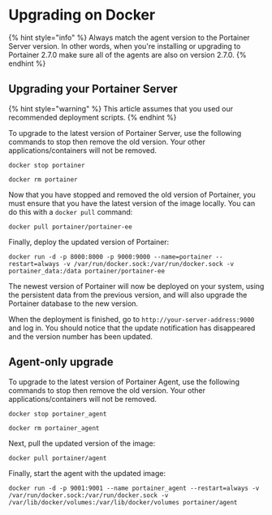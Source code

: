 # Upgrading on Docker

{% hint style="info" %}
Always match the agent version to the Portainer Server version. In other words, when you're installing or upgrading to Portainer 2.7.0 make sure all of the agents are also on version 2.7.0.
{% endhint %}

## Upgrading your Portainer Server

{% hint style="warning" %}
This article assumes that you used our recommended deployment scripts.
{% endhint %}

To upgrade to the latest version of Portainer Server, use the following commands to stop then remove the old version. Your other applications/containers will not be removed.

```text
docker stop portainer
```

```text
docker rm portainer
```

Now that you have stopped and removed the old version of Portainer, you must ensure that you have the latest version of the image locally. You can do this with a `docker pull` command:

```text
docker pull portainer/portainer-ee
```

Finally, deploy the updated version of Portainer:

```text
docker run -d -p 8000:8000 -p 9000:9000 --name=portainer --restart=always -v /var/run/docker.sock:/var/run/docker.sock -v portainer_data:/data portainer/portainer-ee
```

The newest version of Portainer will now be deployed on your system, using the persistent data from the previous version, and will also upgrade the Portainer database to the new version.

When the deployment is finished, go to `http://your-server-address:9000` and log in. You should notice that the update notification has disappeared and the version number has been updated.

## Agent-only upgrade

To upgrade to the latest version of Portainer Agent, use the following commands to stop then remove the old version. Your other applications/containers will not be removed.

```text
docker stop portainer_agent
```

```text
docker rm portainer_agent
```

Next, pull the updated version of the image:

```text
docker pull portainer/agent
```

Finally, start the agent with the updated image:

```text
docker run -d -p 9001:9001 --name portainer_agent --restart=always -v /var/run/docker.sock:/var/run/docker.sock -v /var/lib/docker/volumes:/var/lib/docker/volumes portainer/agent
```

